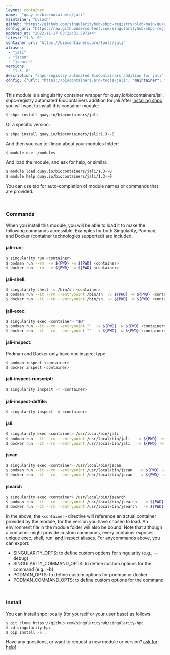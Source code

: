 ```yaml
---
layout: container
name:  "quay.io/biocontainers/jali"
maintainer: "@vsoch"
github: "https://github.com/singularityhub/shpc-registry/blob/main/quay.io/biocontainers/jali/container.yaml"
config_url: "https://raw.githubusercontent.com/singularityhub/shpc-registry/main/quay.io/biocontainers/jali/container.yaml"
updated_at: "2022-11-17 03:22:31.397144"
latest: "1.3--0"
container_url: "https://biocontainers.pro/tools/jali"
aliases:
 - "jali"
 - "jscan"
 - "jsearch"
versions:
 - "1.3--0"
description: "shpc-registry automated BioContainers addition for jali"
config: {"url": "https://biocontainers.pro/tools/jali", "maintainer": "@vsoch", "description": "shpc-registry automated BioContainers addition for jali", "latest": {"1.3--0": "sha256:cf04cf7e161c3a83e8366770c54049ae529a6097e23bd112f0f53bb294ad0430"}, "tags": {"1.3--0": "sha256:cf04cf7e161c3a83e8366770c54049ae529a6097e23bd112f0f53bb294ad0430"}, "docker": "quay.io/biocontainers/jali", "aliases": {"jali": "/usr/local/bin/jali", "jscan": "/usr/local/bin/jscan", "jsearch": "/usr/local/bin/jsearch"}}
---
```


This module is a singularity container wrapper for quay.io/biocontainers/jali.
shpc-registry automated BioContainers addition for jali
After [installing shpc](#install) you will want to install this container module:


```bash
$ shpc install quay.io/biocontainers/jali
```

Or a specific version:

```bash
$ shpc install quay.io/biocontainers/jali:1.3--0
```

And then you can tell lmod about your modules folder:

```bash
$ module use ./modules
```

And load the module, and ask for help, or similar.

```bash
$ module load quay.io/biocontainers/jali/1.3--0
$ module help quay.io/biocontainers/jali/1.3--0
```

You can use tab for auto-completion of module names or commands that are provided.

<br>

### Commands

When you install this module, you will be able to load it to make the following commands accessible.
Examples for both Singularity, Podman, and Docker (container technologies supported) are included.

#### jali-run:

```bash
$ singularity run <container>
$ podman run --rm  -v ${PWD} -w ${PWD} <container>
$ docker run --rm  -v ${PWD} -w ${PWD} <container>
```

#### jali-shell:

```bash
$ singularity shell -s /bin/sh <container>
$ podman run --it --rm --entrypoint /bin/sh  -v ${PWD} -w ${PWD} <container>
$ docker run --it --rm --entrypoint /bin/sh  -v ${PWD} -w ${PWD} <container>
```

#### jali-exec:

```bash
$ singularity exec <container> "$@"
$ podman run --it --rm --entrypoint ""  -v ${PWD} -w ${PWD} <container> "$@"
$ docker run --it --rm --entrypoint ""  -v ${PWD} -w ${PWD} <container> "$@"
```

#### jali-inspect:

Podman and Docker only have one inspect type.

```bash
$ podman inspect <container>
$ docker inspect <container>
```

#### jali-inspect-runscript:

```bash
$ singularity inspect -r <container>
```

#### jali-inspect-deffile:

```bash
$ singularity inspect -d <container>
```


#### jali

```bash
$ singularity exec <container> /usr/local/bin/jali
$ podman run --it --rm --entrypoint /usr/local/bin/jali   -v ${PWD} -w ${PWD} <container> -c " $@"
$ docker run --it --rm --entrypoint /usr/local/bin/jali   -v ${PWD} -w ${PWD} <container> -c " $@"
```


#### jscan

```bash
$ singularity exec <container> /usr/local/bin/jscan
$ podman run --it --rm --entrypoint /usr/local/bin/jscan   -v ${PWD} -w ${PWD} <container> -c " $@"
$ docker run --it --rm --entrypoint /usr/local/bin/jscan   -v ${PWD} -w ${PWD} <container> -c " $@"
```


#### jsearch

```bash
$ singularity exec <container> /usr/local/bin/jsearch
$ podman run --it --rm --entrypoint /usr/local/bin/jsearch   -v ${PWD} -w ${PWD} <container> -c " $@"
$ docker run --it --rm --entrypoint /usr/local/bin/jsearch   -v ${PWD} -w ${PWD} <container> -c " $@"
```



In the above, the `<container>` directive will reference an actual container provided
by the module, for the version you have chosen to load. An environment file in the
module folder will also be bound. Note that although a container
might provide custom commands, every container exposes unique exec, shell, run, and
inspect aliases. For anycommands above, you can export:

 - SINGULARITY_OPTS: to define custom options for singularity (e.g., --debug)
 - SINGULARITY_COMMAND_OPTS: to define custom options for the command (e.g., -b)
 - PODMAN_OPTS: to define custom options for podman or docker
 - PODMAN_COMMAND_OPTS: to define custom options for the command

<br>

### Install

You can install shpc locally (for yourself or your user base) as follows:

```bash
$ git clone https://github.com/singularityhub/singularity-hpc
$ cd singularity-hpc
$ pip install -e .
```

Have any questions, or want to request a new module or version? [ask for help!](https://github.com/singularityhub/singularity-hpc/issues)